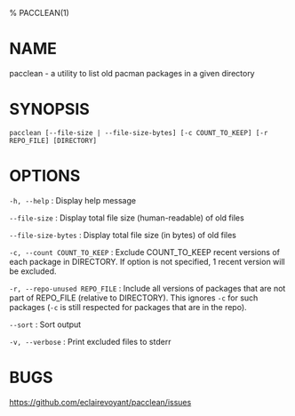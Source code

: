 % PACCLEAN(1)

# NAME

pacclean - a utility to list old pacman packages in a given directory

# SYNOPSIS

`pacclean [--file-size | --file-size-bytes] [-c COUNT_TO_KEEP] [-r REPO_FILE] [DIRECTORY]`

# OPTIONS
`-h, --help`
: Display help message

`--file-size`
: Display total file size (human-readable) of old files

`--file-size-bytes`
: Display total file size (in bytes) of old files

`-c, --count COUNT_TO_KEEP`
: Exclude COUNT_TO_KEEP recent versions of each package in DIRECTORY. If option is not specified, 1 recent version will be excluded.

`-r, --repo-unused REPO_FILE`
: Include all versions of packages that are not part of REPO_FILE (relative to DIRECTORY). This ignores `-c` for such packages (`-c` is still respected for packages that are in the repo).

`--sort`
: Sort output

`-v, --verbose`
: Print excluded files to stderr

# BUGS

https://github.com/eclairevoyant/pacclean/issues
